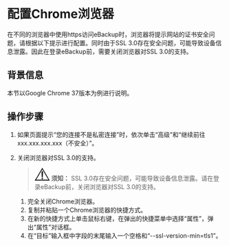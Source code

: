 # 配置Chrome浏览器<a name="cbr_03_0099"></a>

在不同的浏览器中使用https访问eBackup时，浏览器将提示网站的证书安全问题，请根据以下提示进行配置。同时由于SSL 3.0存在安全问题，可能导致设备信息泄露。因此在登录eBackup前，需要关闭浏览器对SSL 3.0的支持。

## 背景信息<a name="zh-cn_topic_0000001258483849_zh-cn_topic_0170955568_section27159916"></a>

本节以Google Chrome 37版本为例进行说明。

## 操作步骤<a name="zh-cn_topic_0000001258483849_zh-cn_topic_0170955568_section43112656"></a>

1.  如果页面提示“您的连接不是私密连接”时，依次单击“高级”和“继续前往xxx.xxx.xxx.xxx（不安全）”。
2.  关闭浏览器对SSL 3.0的支持。

    >![](public_sys-resources/icon-notice.gif) **须知：** 
    >SSL 3.0存在安全问题，可能导致设备信息泄露。请在登录eBackup前，关闭浏览器对SSL 3.0的支持。

    1.  完全关闭Chrome浏览器。
    2.  复制并粘贴一个Chrome浏览器的快捷方式。
    3.  在新的快捷方式上单击鼠标右键，在弹出的快捷菜单中选择“属性”，弹出“属性”对话框。
    4.  在“目标”输入框中字段的末尾输入一个空格和“--ssl-version-min=tls1”。


